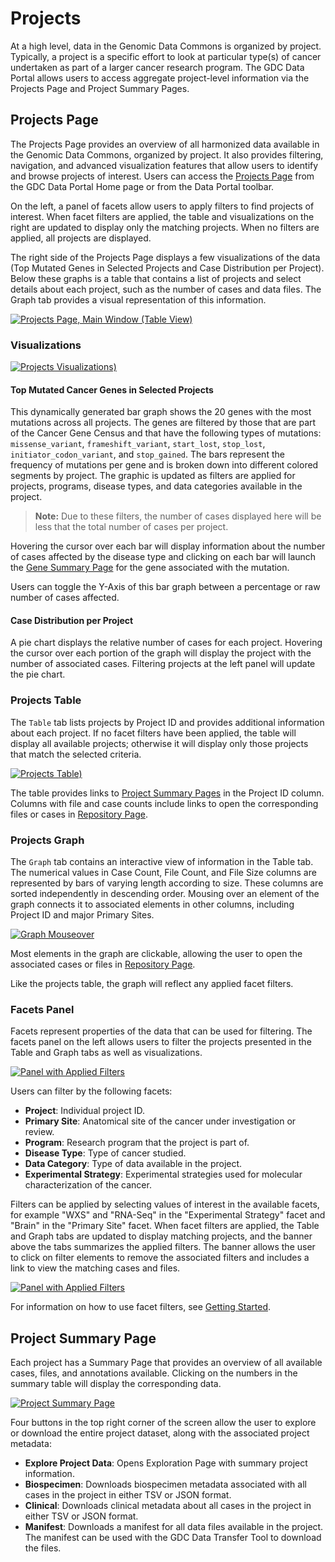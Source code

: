 # Projects

At a high level, data in the Genomic Data Commons is organized by project. Typically, a project is a specific effort to look at particular type(s) of cancer undertaken as part of a larger cancer research program. The GDC Data Portal allows users to access aggregate project-level information via the Projects Page and Project Summary Pages.

## Projects Page

The Projects Page provides an overview of all harmonized data available in the Genomic Data Commons, organized by project. It also provides filtering, navigation, and advanced visualization features that allow users to identify and browse projects of interest. Users can access the [Projects Page](https://portal.gdc.cancer.gov/projects) from the GDC Data Portal Home page or from the Data Portal toolbar.

On the left, a panel of facets allow users to apply filters to find projects of interest. When facet filters are applied, the table and visualizations on the right are updated to display only the matching projects. When no filters are applied, all projects are displayed.

The right side of the Projects Page displays a few visualizations of the data (Top Mutated Genes in Selected Projects and Case Distribution per Project). Below these graphs is a table that contains a list of projects and select details about each project, such as the number of cases and data files. The Graph tab provides a visual representation of this information.

[![Projects Page, Main Window (Table View)](images/gdc-data-portal-project-page_v3.png)](images/gdc-data-portal-project-page_v3.png "Click to see the full image.")

### Visualizations

[![Projects Visualizations)](images/gdc_project_visualizations3.png)](images/gdc_project_visualizations3.png "Click to see the full image.")

#### Top Mutated Cancer Genes in Selected Projects

This dynamically generated bar graph shows the 20 genes with the most mutations across all projects. The genes are filtered by those that are part of the Cancer Gene Census and that have the following types of mutations: `missense_variant`, `frameshift_variant`, `start_lost`, `stop_lost`, `initiator_codon_variant`, and `stop_gained`. The bars represent the frequency of mutations per gene and is broken down into different colored segments by project. The graphic is updated as filters are applied for projects, programs, disease types, and data categories available in the project. 

> __Note:__ Due to these filters, the number of cases displayed here will be less that the total number of cases per project.

Hovering the cursor over each bar will display information about the number of cases affected by the disease type and clicking on each bar will launch the [Gene Summary Page](Exploration.md#gene-summary-page) for the gene associated with the mutation.

Users can toggle the Y-Axis of this bar graph between a percentage or raw number of cases affected.

#### Case Distribution per Project

A pie chart displays the relative number of cases for each project. Hovering the cursor over each portion of the graph will display the project with the number of associated cases. Filtering projects at the left panel will update the pie chart.

### Projects Table

The `Table` tab lists projects by Project ID and provides additional information about each project. If no facet filters have been applied, the table will display all available projects; otherwise it will display only those projects that match the selected criteria.

[![Projects Table)](images/gdc-projects-table-view_v2.png)](images/gdc-projects-table-view_v2.png "Click to see the full image.")

The table provides links to [Project Summary Pages](Projects.md#project-summary-page) in the Project ID column. Columns with file and case counts include links to open the corresponding files or cases in [Repository Page](Repository.md).

### Projects Graph

The `Graph` tab contains an interactive view of information in the Table tab. The numerical values in Case Count, File Count, and File Size columns are represented by bars of varying length according to size. These columns are sorted independently in descending order. Mousing over an element of the graph connects it to associated elements in other columns, including Project ID and major Primary Sites.

[![Graph Mouseover](images/gdc-table-graph-mouse-over.png)](images/gdc-table-graph-mouse-over.png "Click to see the full image.")

Most elements in the graph are clickable, allowing the user to open the associated cases or files in [Repository Page](Repository.md).

Like the projects table, the graph will reflect any applied facet filters.

### Facets Panel

Facets represent properties of the data that can be used for filtering. The facets panel on the left allows users to filter the projects presented in the Table and Graph tabs as well as visualizations.

[![Panel with Applied Filters](images/gdc-data-portal-project-page-facets4.png)](images/gdc-data-portal-project-page-facets4.png "Click to see the full image.")

Users can filter by the following facets:

*   __Project__: Individual project ID.
*   __Primary Site__: Anatomical site of the cancer under investigation or review.
*   __Program__: Research program that the project is part of.
*   __Disease Type__: Type of cancer studied.
*   __Data Category__: Type of data available in the project.
*   __Experimental Strategy__: Experimental strategies used for molecular characterization of the cancer.

Filters can be applied by selecting values of interest in the available facets, for example "WXS" and "RNA-Seq" in the "Experimental Strategy" facet and "Brain" in the "Primary Site" facet. When facet filters are applied, the Table and Graph tabs are updated to display matching projects, and the banner above the tabs  summarizes the applied filters. The banner allows the user to click on filter elements to remove the associated filters and includes a link to view the matching cases and files.

[![Panel with Applied Filters](images/panel-with-applied-filters.png)](images/panel-with-applied-filters.png "Click to see the full image.")

For information on how to use facet filters, see [Getting Started](Getting_Started.md#facet-filters).

## Project Summary Page

Each project has a Summary Page that provides an overview of all available cases, files, and annotations available. Clicking on the numbers in the summary table will display the corresponding data.

[![Project Summary Page](images/gdc-project-entity-page_v4.png)](images/gdc-project-entity-page_v4.png "Click to see the full image.")

Four buttons in the top right corner of the screen allow the user to explore or download the entire project dataset, along with the associated project metadata:

* __Explore Project Data__: Opens Exploration Page with summary project information.
* __Biospecimen__: Downloads biospecimen metadata associated with all cases in the project in either TSV or JSON format.
* __Clinical__: Downloads clinical metadata about all cases in the project in either TSV or JSON format.
* __Manifest__: Downloads a manifest for all data files available in the project. The manifest can be used with the GDC Data Transfer Tool to download the files.
